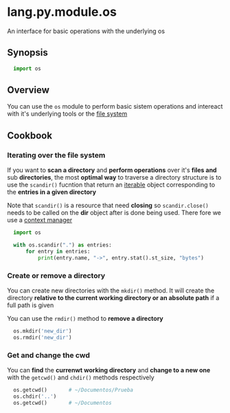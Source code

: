 # lang.py.module.os

An interface for basic operations with the underlying os

## Synopsis

```py
  import os
```

## Overview

You can use the `os` module to perform basic sistem operations and intereact
with it's underlying tools or the [file system](./bwao.md)

## Cookbook

### Iterating over the file system

If you want to **scan a directory** and **perform operations** over it's
**files and** sub **directories**, the most **optimal way** to traverse a
directory structure is to use the `scandir()` fucntion that return an
[iterable](./p7q9.md) object corresponding to the **entries in a given
directory**

Note that `scandir()` is a resource that need **closing** so `scandir.close()`
needs to be called on the **dir** object after is done being used. There fore
we use a [context manager](./1rwn.md)

```py
  import os

  with os.scandir(".") as entries:
      for entry in entries:
          print(entry.name, "->", entry.stat().st_size, "bytes")
```

### Create or remove a directory

You can create new directories with the `mkdir()` method. It will create the
directory **relative to the current working directory or an absolute path** if a
full path is given

You can use the `rmdir()` method to **remove a directory**

```py
  os.mkdir('new_dir')
  os.rmdir('new_dir')
```

### Get and change the cwd

You can **find** the **currenwt working directory** and **change to a new one**
with the `getcwd()` and `chdir()` methods respectively

```py
  os.getcwd()       # ~/Documentos/Prueba
  os.chdir('..')
  os.getcwd()       # ~/Documentos
```
